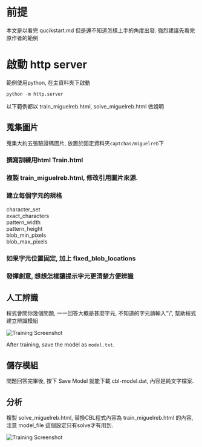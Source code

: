 # 前提
本文是以看完 qucikstart.md 但是還不知道怎樣上手的角度出發. 強烈建議先看完原作者的範例
# 啟動 http server  
範例使用python, 在主資料夾下啟動
```python
python -m http.server
```
以下範例都以 train_miguelreb.html, solve_miguelreb.html 做說明

## 蒐集圖片
蒐集大約五張驗證碼圖片, 放置於固定資料夾`captchas/miguelreb`下

### 撰寫訓練用html Train.html
### 複製 train_miguelreb.html, 修改引用圖片來源.  
### 建立每個字元的規格   
character_set  
exact_characters  
pattern_width  
pattern_height  
blob_min_pixels  
blob_max_pixels  
### 如果字元位置固定, 加上 fixed_blob_locations
### 發揮創意, 想想怎樣讓提示字元更清楚方便辨識

## 人工辨識  
程式會問你幾個問題, 一一回答大概是甚麼字元, 不知道的字元請輸入"\\", 幫助程式建立辨識模組

![Training Screenshot](https://raw.githubusercontent.com/skotz/cbl-js/master/starter/img/train.png)

After training, save the model as `model.txt`.

## 儲存模組  
問題回答完畢後, 按下 Save Model 就能下載 cbl-model.dat, 內容是純文字檔案.

## 分析
複製 solve_miguelreb.html, 替換CBL程式內容為 train_miguelreb.html 的內容, 注意 model_file 這個設定只有solve才有用到.

![Training Screenshot](https://raw.githubusercontent.com/skotz/cbl-js/master/starter/img/solve.png)
